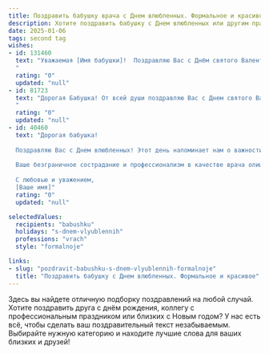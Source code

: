 ```yaml
---
title: Поздравить бабушку врача с Днем влюбленных. Формальное и красивое
description: Хотите поздравить бабушку с Днем влюбленных или другим праздником? Наш ИИ создаст незабываемое поздравление, а вы обязательно выделитесь среди других.  
date: 2025-01-06
tags: second tag
wishes:
- id: 131460
  text: "Уважаемая [Имя бабушки]!  Поздравляю Вас с Днём святого Валентина! Желаю Вам крепкого здоровья,  неизменного душевного тепла и ощущения любви и заботы от окружающих. Пусть этот день наполнит Ваше сердце радостью и  приятными моментами.  Ваш многолетний труд врача – это пример самоотверженности и милосердия, за что мы Вам безгранично благодарны.
  "
  rating: "0"
  updated: "null"
- id: 81723
  text: "Дорогая Бабушка! От всей души поздравляю Вас с Днем святого Валентина! Пусть любовь и забота, которыми Вы делитесь с нами, всегда возвращаются к Вам сторицей. Желаю Вам крепкого здоровья, душевного спокойствия и  много радостных моментов в жизни.
  "
  rating: "0"
  updated: "null"
- id: 40460
  text: "Дорогая бабушка!
  
  Поздравляю Вас с Днем влюбленных! Этот день напоминает нам о важности любви, заботы и понимания в наших жизнях. Вы являетесь ярким примером истинной преданности и любви, которые вдохновляют не только вашу семью, но и всех ваших пациентов.
  
  Ваше безграничное сострадание и профессионализм в качестве врача олицетворяют ту самую любовь, которая делает наш мир лучше. Пусть этот день принесет Вам радость, тепло и множество приятных моментов. Желаю вам здоровья, счастья и нежных мгновений рядом с близкими.
  
  С любовью и уважением,
  [Ваше имя]"
  rating: "0"
  updated: "null"

selectedValues:
  recipients: "babushku"
  holidays: "s-dnem-vlyublennih"
  professions: "vrach"
  style: "formalnoje"

links:
- slug: "pozdravit-babushku-s-dnem-vlyublennih-formalnoje"
  title: "Поздравить бабушку с Днем влюбленных. Формальное и красивое"
---
```


Здесь вы найдете отличную подборку поздравлений на любой случай.
Хотите поздравить друга с днём рождения, коллегу с профессиональным праздником или близких с Новым годом? У нас есть всё, чтобы сделать ваш поздравительный текст незабываемым. Выбирайте нужную категорию и находите лучшие слова для ваших близких и друзей!

